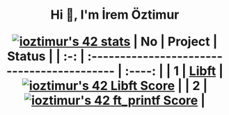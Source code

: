 <h1 align="center">Hi 👋, I'm İrem Öztimur  
  
[![ioztimur's 42 stats](https://badge42.vercel.app/api/v2/cle1c04iy00060fl12d7648fj/stats?cursusId=21&coalitionId=228)](https://github.com/JaeSeoKim/badge42)
| No  | Project                                     | Status |
| :-: | :------------------------------------------ | :----: |
| 1   | [Libft](../../../libft)               | [![ioztimur's 42 Libft Score](https://badge42.vercel.app/api/v2/cle1c04iy00060fl12d7648fj/project/2831053)](https://github.com/JaeSeoKim/badge42)  |
| 2   | [![ioztimur's 42 ft_printf Score](https://badge42.vercel.app/api/v2/cle1c04iy00060fl12d7648fj/project/2922800)](https://github.com/JaeSeoKim/badge42) | 

